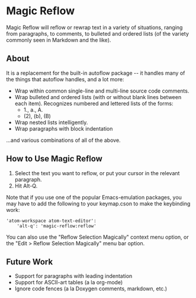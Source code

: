 # Magic Reflow

Magic Reflow will reflow or rewrap text in a variety of situations, ranging from
paragraphs, to comments, to bulleted and ordered lists (of the variety commonly
seen in Markdown and the like).

## About

It is a replacement for the built-in autoflow package -- it handles many of the
things that autoflow handles, and a lot more:

- Wrap within common single-line and multi-line source code comments.
- Wrap bulleted and ordered lists (with or without blank lines between each
  item).  Recognizes numbered and lettered lists of the forms:
  - 1., a., A.
  - (2), (b), (B)
- Wrap nested lists intelligently.
- Wrap paragraphs with block indentation

...and various combinations of all of the above.

## How to Use Magic Reflow

1. Select the text you want to reflow, or put your cursor in the relevant
   paragraph.
2. Hit Alt-Q.

Note that if you use one of the popular Emacs-emulation packages, you may have
to add the following to your keymap.cson to make the keybinding work:

    'atom-workspace atom-text-editor':
        'alt-q': 'magic-reflow:reflow'

You can also use the "Reflow Selection Magically" context menu option, or the
"Edit > Reflow Selection Magically" menu bar option.

## Future Work

- Support for paragraphs with leading indentation
- Support for ASCII-art tables (a la org-mode)
- Ignore code fences (a la Doxygen comments, markdown, etc.)
